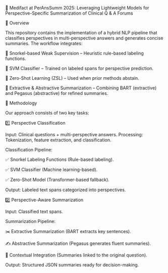 🚀 Medifact at PerAnsSumm 2025: Leveraging Lightweight Models for Perspective-Specific Summarization of Clinical Q & A Forums

📌 Overview

This repository contains the implementation of a hybrid NLP pipeline that classifies perspectives in multi-perspective answers and generates concise summaries. The workflow integrates:

🔹 Snorkel-based Weak Supervision – Heuristic rule-based labeling functions.

🔹 SVM Classifier – Trained on labeled spans for perspective prediction.

🔹 Zero-Shot Learning (ZSL) – Used when prior methods abstain.

🔹 Extractive & Abstractive Summarization – Combining BART (extractive) and Pegasus (abstractive) for refined summaries.

🔬 Methodology

Our approach consists of two key tasks:

1️⃣ Perspective Classification

Input: Clinical questions + multi-perspective answers.
Processing: Tokenization, feature extraction, and classification.

Classification Pipeline:

✅ Snorkel Labeling Functions (Rule-based labeling).

✅ SVM Classifier (Machine learning-based).

✅ Zero-Shot Model (Transformer-based fallback).

Output: Labeled text spans categorized into perspectives.

2️⃣ Perspective-Aware Summarization

Input: Classified text spans.

Summarization Pipeline:

✂️ Extractive Summarization (BART extracts key sentences).

✍️ Abstractive Summarization (Pegasus generates fluent summaries).

🔗 Contextual Integration (Summaries linked to the original question).

Output: Structured JSON summaries ready for decision-making.

